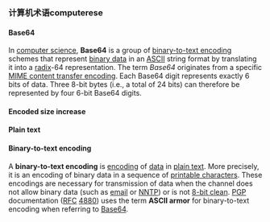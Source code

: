 ### 计算机术语computerese

#### Base64

In [computer science](https://en.wikipedia.org/wiki/Computer_science), **Base64** is a group of [binary-to-text encoding](https://en.wikipedia.org/wiki/Binary-to-text_encoding) schemes that represent [binary data](https://en.wikipedia.org/wiki/Binary_data) in an [ASCII](https://en.wikipedia.org/wiki/ASCII) string format by translating it into a [radix](https://en.wikipedia.org/wiki/Radix)-64 representation. The term *Base64* originates from a specific [MIME content transfer encoding](https://en.wikipedia.org/wiki/MIME#Content-Transfer-Encoding). Each Base64 digit represents exactly 6 bits of data. Three 8-bit bytes (i.e., a total of 24 bits) can therefore be represented by four 6-bit Base64 digits.

#### 	Encoded size increase

#### Plain text

#### Binary-to-text encoding

A **binary-to-text encoding** is [encoding](https://en.wikipedia.org/wiki/Code) of [data](https://en.wikipedia.org/wiki/Data_(computing)) in [plain text](https://en.wikipedia.org/wiki/Plain_text). More precisely, it is an encoding of binary data in a sequence of [printable characters](https://en.wikipedia.org/wiki/Character_(computing)). These encodings are necessary for transmission of data when the channel does not allow binary data (such as [email](https://en.wikipedia.org/wiki/Email) or [NNTP](https://en.wikipedia.org/wiki/NNTP)) or is not [8-bit clean](https://en.wikipedia.org/wiki/8-bit_clean). [PGP](https://en.wikipedia.org/wiki/Pretty_Good_Privacy) documentation ([RFC](https://en.wikipedia.org/wiki/Request_for_Comments) [4880](https://tools.ietf.org/html/rfc4880)) uses the term **ASCII armor** for binary-to-text encoding when referring to [Base64](https://en.wikipedia.org/wiki/Base64).